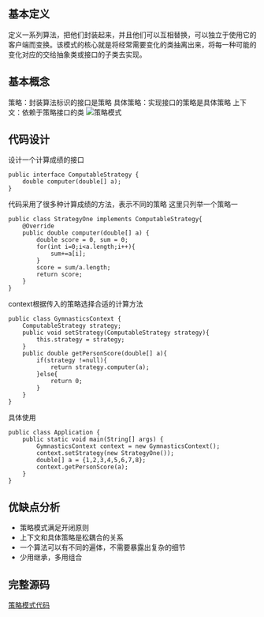 ## 基本定义
定义一系列算法，把他们封装起来，并且他们可以互相替换，可以独立于使用它的客户端而变换。该模式的核心就是将经常需要变化的类抽离出来，将每一种可能的变化对应的交给抽象类或接口的子类去实现。

## 基本概念
策略：封装算法标识的接口是策略
具体策略：实现接口的策略是具体策略
上下文：依赖于策略接口的类
![策略模式](https://upload-images.jianshu.io/upload_images/7632302-d9e5e62806c430cb.png?imageMogr2/auto-orient/strip%7CimageView2/2/w/1240)

## 代码设计
设计一个计算成绩的接口
```
public interface ComputableStrategy {
    double computer(double[] a);
}
```

代码采用了很多种计算成绩的方法，表示不同的策略
这里只列举一个策略一
```
public class StrategyOne implements ComputableStrategy{
    @Override
    public double computer(double[] a) {
        double score = 0, sum = 0;
        for(int i=0;i<a.length;i++){
            sum+=a[i];
        }
        score = sum/a.length;
        return score;
    }
}
```

context根据传入的策略选择合适的计算方法
```
public class GymnasticsContext {
    ComputableStrategy strategy;
    public void setStrategy(ComputableStrategy strategy){
        this.strategy = strategy;
    }
    public double getPersonScore(double[] a){
        if(strategy !=null){
            return strategy.computer(a);
        }else{
            return 0;
        }
    }
}
```
具体使用
```
public class Application {
    public static void main(String[] args) {
        GymnasticsContext context = new GymnasticsContext();
        context.setStrategy(new StrategyOne());
        double[] a = {1,2,3,4,5,6,7,8};
        context.getPersonScore(a);
    }
}

```
## 优缺点分析
- 策略模式满足开闭原则
- 上下文和具体策略是松耦合的关系
- 一个算法可以有不同的遍体，不需要暴露出复杂的细节
- 少用继承，多用组合

## 完整源码
[策略模式代码](https://github.com/guangxush/DesignPatterns/tree/master/src/strategy)
